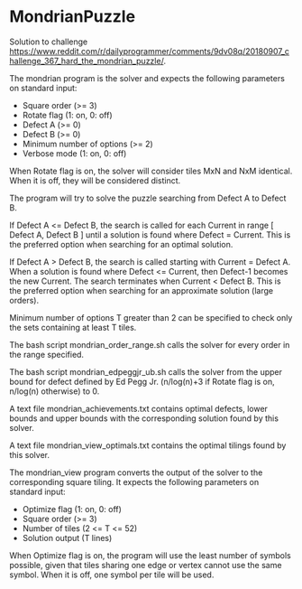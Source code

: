 # MondrianPuzzle

Solution to challenge https://www.reddit.com/r/dailyprogrammer/comments/9dv08q/20180907_challenge_367_hard_the_mondrian_puzzle/.

The mondrian program is the solver and expects the following parameters on standard input:
- Square order (>= 3)
- Rotate flag (1: on, 0: off)
- Defect A (>= 0)
- Defect B (>= 0)
- Minimum number of options (>= 2)
- Verbose mode (1: on, 0: off)

When Rotate flag is on, the solver will consider tiles MxN and NxM identical. When it is off, they will be considered distinct.

The program will try to solve the puzzle searching from Defect A to Defect B.

If Defect A <= Defect B, the search is called for each Current in range \[ Defect A, Defect B \] until a solution is found where Defect = Current. This is the preferred option when searching for an optimal solution.

If Defect A > Defect B, the search is called starting with Current = Defect A. When a solution is found where Defect <= Current, then Defect-1 becomes the new Current. The search terminates when Current < Defect B. This is the preferred option when searching for an approximate solution (large orders).

Minimum number of options T greater than 2 can be specified to check only the sets containing at least T tiles.

The bash script mondrian_order_range.sh calls the solver for every order in the range specified.

The bash script mondrian_edpeggjr_ub.sh calls the solver from the upper bound for defect defined by Ed Pegg Jr. (n/log(n)+3 if Rotate flag is on, n/log(n) otherwise) to 0.

A text file mondrian_achievements.txt contains optimal defects, lower bounds and upper bounds with the corresponding solution found by this solver.

A text file mondrian_view_optimals.txt contains the optimal tilings found by this solver.

The mondrian_view program converts the output of the solver to the corresponding square tiling. It expects the following parameters on standard input:
- Optimize flag (1: on, 0: off)
- Square order (>= 3)
- Number of tiles (2 <= T <= 52)
- Solution output (T lines)

When Optimize flag is on, the program will use the least number of symbols possible, given that tiles sharing one edge or vertex cannot use the same symbol. When it is off, one symbol per tile will be used.
